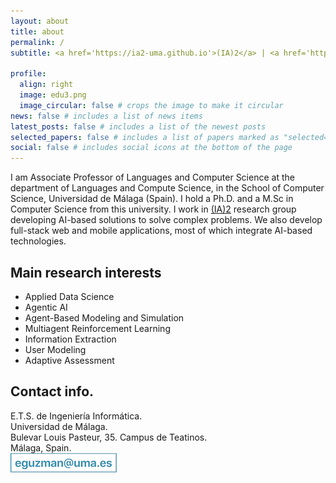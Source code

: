 ```yaml
---
layout: about
title: about
permalink: /
subtitle: <a href='https://ia2-uma.github.io'>(IA)2</a> | <a href='http://www.informatica.uma.es/'>E.T.S. de Ingeniería Informática</a> | <a href='http://www.lcc.uma.es/'>Dpto. de Lenguajes y Ciencias de la Computación</a> | <a href='http://www.uma.es/'>Universidad de Málaga</a>

profile:
  align: right
  image: edu3.png
  image_circular: false # crops the image to make it circular
news: false # includes a list of news items
latest_posts: false # includes a list of the newest posts
selected_papers: false # includes a list of papers marked as "selected={true}"
social: false # includes social icons at the bottom of the page
---
```


I am Associate Professor of Languages and Computer Science at the department of Languages and Compute Science, in the School of Computer Science, Universidad de Málaga (Spain). I hold a Ph.D. and a M.Sc in Computer Science from this university. I work in [(IA)2](https://ia2-uma.github.io) research group developing AI-based solutions to solve complex problems. We also develop full-stack web and mobile applications, most of which integrate AI-based technologies.

## Main research interests
- Applied Data Science
- Agentic AI
- Agent-Based Modeling and Simulation
- Multiagent Reinforcement Learning
- Information Extraction
- User Modeling
- Adaptive Assessment

## Contact info.

E.T.S. de Ingeniería Informática.\
Universidad de Málaga.\
Bulevar Louis Pasteur, 35. Campus de Teatinos.\
Málaga, Spain.\
![](/assets/img/email.png)
